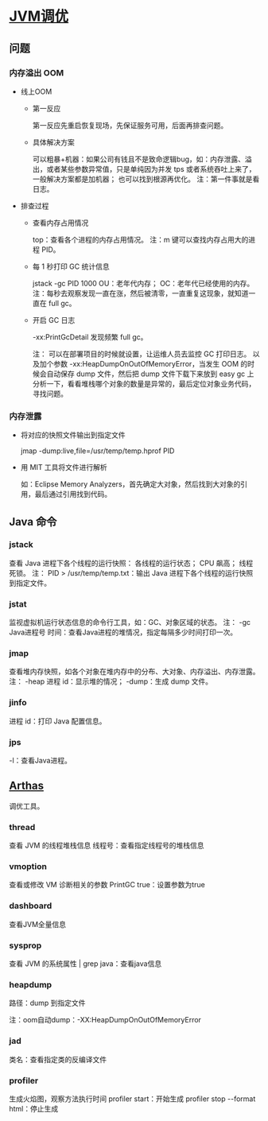# [JVM调优](https://yq0pkza686.feishu.cn/minutes/obcnm7oj3m1n18w9pxzh5465)

## 问题

### 内存溢出 OOM

- 线上OOM

	- 第一反应

	  第一反应先重启恢复现场，先保证服务可用，后面再排查问题。
	  
	- 具体解决方案

	  可以粗暴+机器：如果公司有钱且不是致命逻辑bug，如：内存泄露、溢出，或者某些参数异常值，只是单纯因为并发 tps 或者系统吞吐上来了，一般解决方案都是加机器；
	  也可以找到根源再优化。
	  注：第一件事就是看日志。
	  
- 排查过程

	- 查看内存占用情况

	  top：查看各个进程的内存占用情况。
	  注：m 键可以查找内存占用大的进程 PID。
	  
	- 每 1 秒打印 GC 统计信息

	  jstack -gc PID 1000
	  OU：老年代内存；
	  OC：老年代已经使用的内存。
	  注：每秒去观察发现一直在涨，然后被清零，一直重复这现象，就知道一直在 full gc。
	  
	- 开启 GC 日志

	  -xx:PrintGcDetail
	  发现频繁 full gc。
	  
	  注：
	  可以在部署项目的时候就设置，让运维人员去监控 GC 打印日志。
	  以及加个参数 -xx:HeapDumpOnOutOfMemoryError，当发生 OOM 的时候会自动保存 dump 文件，然后把 dump 文件下载下来放到 easy gc 上分析一下，看看堆栈哪个对象的数量是异常的，最后定位对象业务代码，寻找问题。
	  
### 内存泄露

- 将对应的快照文件输出到指定文件

  jmap -dump:live,file=/usr/temp/temp.hprof PID
  
- 用 MIT 工具将文件进行解析

  如：Eclipse Memory Analyzers，首先确定大对象，然后找到大对象的引用，最后通过引用找到代码。
  
## Java 命令

### jstack

查看 Java 进程下各个线程的运行快照：
各线程的运行状态；
CPU 飙高；
线程死锁。
注：
PID > /usr/temp/temp.txt：输出 Java 进程下各个线程的运行快照到指定文件。

### jstat

监视虚拟机运行状态信息的命令行工具，如：GC、对象区域的状态。
注：
-gc Java进程号 时间：查看Java进程的堆情况，指定每隔多少时间打印一次。

### jmap

查看堆内存快照，如各个对象在堆内存中的分布、大对象、内存溢出、内存泄露。
注：
-heap 进程 id：显示堆的情况；
-dump：生成 dump 文件。

### jinfo

进程 id：打印 Java 配置信息。

### jps

-l：查看Java进程。


## [Arthas](https://arthas.aliyun.com/doc/commands.html)

调优工具。

### thread

查看 JVM 的线程堆栈信息
线程号：查看指定线程号的堆栈信息

### vmoption

查看或修改 VM 诊断相关的参数
PrintGC true：设置参数为true

### dashboard

查看JVM全量信息

### sysprop

查看 JVM 的系统属性
| grep java：查看java信息


### heapdump

路径：dump 到指定文件

注：oom自动dump：-XX:HeapDumpOnOutOfMemoryError

### jad 

类名：查看指定类的反编译文件

### profiler

生成火焰图，观察方法执行时间
profiler start：开始生成
profiler stop --format html：停止生成

